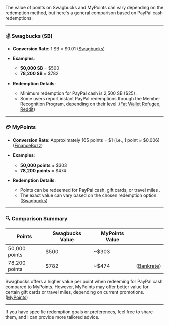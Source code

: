 The value of points on Swagbucks and MyPoints can vary depending on the redemption method, but here's a general comparison based on PayPal cash redemptions:

---

### 💰 Swagbucks (SB)

* **Conversion Rate**: 1 SB = \$0.01 ([Swagbucks][1])

* **Examples**:

  * **50,000 SB** = \$500
  * **78,200 SB** = \$782

* **Redemption Details**:

  * Minimum redemption for PayPal cash is 2,500 SB (\$25) .
  * Some users report instant PayPal redemptions through the Member Recognition Program, depending on their level .([Fat Wallet Refugee][2], [Reddit][3])

---

### 💳 MyPoints

* **Conversion Rate**: Approximately 165 points = \$1 (i.e., 1 point ≈ \$0.006) ([FinanceBuzz][4])

* **Examples**:

  * **50,000 points** ≈ \$303
  * **78,200 points** ≈ \$474

* **Redemption Details**:

  * Points can be redeemed for PayPal cash, gift cards, or travel miles .
  * The exact value can vary based on the chosen redemption option.([Swagbucks][5])

---

### 🔍 Comparison Summary

| Points        | Swagbucks Value | MyPoints Value |                 |
| ------------- | --------------- | -------------- | --------------- |
| 50,000 points | \$500           | \~\$303        |                 |
| 78,200 points | \$782           | \~\$474        | ([Bankrate][6]) |

Swagbucks offers a higher value per point when redeeming for PayPal cash compared to MyPoints. However, MyPoints may offer better value for certain gift cards or travel miles, depending on current promotions.([MyPoints][7])

---

If you have specific redemption goals or preferences, feel free to share them, and I can provide more tailored advice.

[1]: https://www.swagbucks.com/articles/how-much-is-1000-swagbucks/?utm_source=chatgpt.com "How Much is 1000 Swagbucks?"
[2]: https://fatwalletrefugee.com/2023/09/15/swagbucks/?utm_source=chatgpt.com "Swagbucks | Fat Wallet Refugee"
[3]: https://www.reddit.com/r/SwagBucks/comments/1j8zlos/about_recent_instant_paypal_payments/?utm_source=chatgpt.com "About recent instant paypal payments : r/SwagBucks - Reddit"
[4]: https://financebuzz.com/mypoints-review?utm_source=chatgpt.com "MyPoints Review [2025]: Big Cashback Rewards, but How Easy Are ..."
[5]: https://www.swagbucks.com/articles/how-to-make-money-on-swagbucks-earn-your-first-50/?utm_source=chatgpt.com "How to Make Money on Swagbucks: Earn Your First $50"
[6]: https://www.bankrate.com/credit-cards/travel/points-and-miles-valuations/?utm_source=chatgpt.com "How Much Are Points And Miles Worth In 2025? - Bankrate"
[7]: https://www.mypoints.com/how-mypoints-works?utm_source=chatgpt.com "Points - MyPoints: Your Daily Rewards Program"
